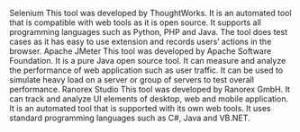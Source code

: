 Selenium
This tool was developed by ThoughtWorks.
It is an automated tool that is compatible with web tools as it is open source.
It supports all programming languages such as Python, PHP and Java.
The tool does test cases as it has easy to use extension and records users’ actions in the browser.
Apache JMeter
This tool was developed by Apache Software Foundation.
It is a pure Java open source tool.
It can measure and analyze the performance of web application such as user traffic.
It can be used to simulate heavy load on a server or group of servers to test overall performance.
Ranorex Studio
This tool was developed by Ranorex GmbH.
It can track and analyze UI elements of desktop, web and mobile application.
It is an automated tool that is supported with its own web tools.
It uses standard programming languages such as C#, Java and VB.NET.
